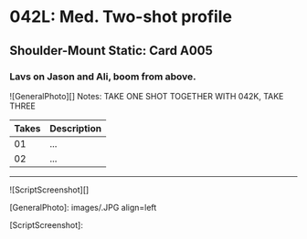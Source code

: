 # 042L: Med. Two-shot profile

## Shoulder-Mount Static: Card A005

### Lavs on Jason and Ali, boom from above.

![GeneralPhoto][]
Notes: TAKE ONE SHOT TOGETHER WITH 042K, TAKE THREE

| Takes | Description |
|:---|:----|
| 01 | ... |
| 02 | ... |

----

![ScriptScreenshot][]


[GeneralPhoto]:  images/.JPG align=left

[ScriptScreenshot]: 